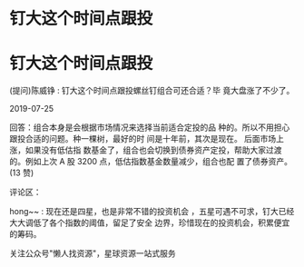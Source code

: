 # 钉大这个时间点跟投

# 钉大这个时间点跟投

(提问)陈威铮 : 钉大这个时间点跟投螺丝钉组合可还合适？毕 竟大盘涨了不少了。

2019-07-25

回答：组合本身是会根据市场情况来选择当前适合定投的品 种的。所以不用担心跟投合适的问题。种一棵树，最好的时 间是十年前，其次是现在。 后面市场上涨，如果没有低估指 数基金了，组合也会切换到债券资产定投，帮助大家过渡 的。例如上次 A 股 3200 点，低估指数基金数量减少，组合也配 置了债券资产。(13 赞)

评论区：

hong~~ : 现在还是四星，也是非常不错的投资机会 ，五星可遇不可求，钉大已经大大调低了各个指数的阈值，留足了安全 边界，珍惜现在的投资机会，积累便宜的筹码。

关注公众号"懒人找资源"，星球资源一站式服务